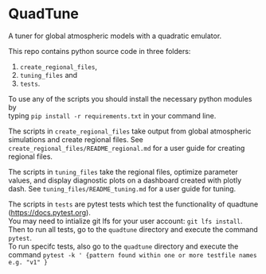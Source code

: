 # QuadTune
A tuner for global atmospheric models with a quadratic emulator.

This repo contains python source code in three folders: 
1) `create_regional_files`,
2) `tuning_files` and
3) `tests`.

To use any of the scripts you should install the necessary python modules by  
typing  `pip install -r requirements.txt`  in your command line.

The scripts in `create_regional_files` take output from 
global atmospheric simulations and create regional files.
See `create_regional_files/README_regional.md` for a
user guide for creating regional files.

The scripts in `tuning_files` take the regional files,
optimize parameter values, and display diagnostic plots
on a dashboard created with plotly dash.
See `tuning_files/README_tuning.md` for a user guide for tuning.

The scripts in `tests` are pytest tests which test the functionality of quadtune (https://docs.pytest.org).  
You may need to intialize git lfs for your user account:  `git lfs install`.  
Then to run all tests, go to the `quadtune` directory and execute the command `pytest`.  
To run specifc tests, also go to the `quadtune` directory and execute the command `pytest -k ' {pattern found within one or more testfile names e.g. "v1" } `
